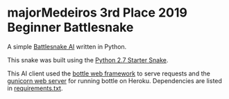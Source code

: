 # majorMedeiros 3rd Place 2019 Beginner Battlesnake

A simple [Battlesnake AI](http://battlesnake.io) written in Python. 

This snake was built using the [Python 2.7 Starter Snake](https://github.com/battlesnakeofficial/community/blob/master/starter-snakes.md).

This AI client used the [bottle web framework](http://bottlepy.org/docs/dev/index.html) to serve requests and the [gunicorn web server](http://gunicorn.org/) for running bottle on Heroku. Dependencies are listed in [requirements.txt](requirements.txt).

